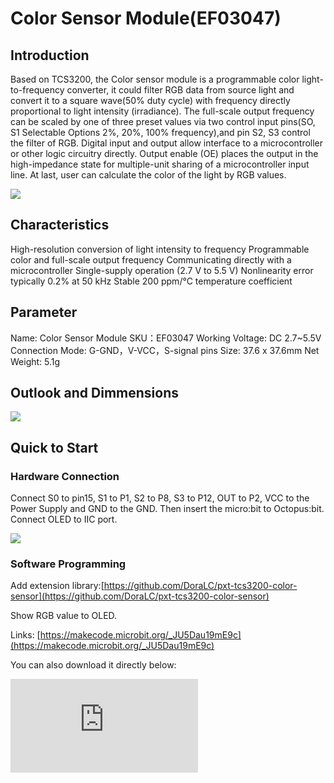 # Color Sensor Module(EF03047)

## Introduction


Based on TCS3200, the Color sensor module is a programmable color light-to-frequency converter, it could filter RGB data from source light and convert it to a square wave(50% duty cycle) with frequency directly proportional to light intensity (irradiance). The full-scale output frequency can be scaled by one of three preset values via two control input pins(SO, S1 Selectable Options 2%, 20%, 100% frequency),and pin S2, S3 control the filter of RGB. Digital input and output allow interface to a microcontroller or other logic circuitry directly. Output enable (OE) places the output in the high-impedance state for multiple-unit sharing of a microcontroller input line. At last, user can calculate the color of the light by RGB values.

![](https://raw.githubusercontent.com/elecfreaks/learn-cn/master/microbitOctopus/sensor/images/03047_00.jpg)

## Characteristics

 High-resolution conversion of light intensity to frequency
 Programmable color and full-scale output frequency
 Communicating directly with a microcontroller
 Single-supply operation (2.7 V to 5.5 V)
 Nonlinearity error typically 0.2% at 50 kHz
 Stable 200 ppm/°C temperature coefficient

## Parameter

 Name: Color Sensor Module
 SKU：EF03047
 Working Voltage: DC 2.7~5.5V
 Connection Mode: G-GND，V-VCC，S-signal pins
 Size: 37.6 x 37.6mm
 Net Weight: 5.1g

## Outlook and Dimmensions


![](https://raw.githubusercontent.com/elecfreaks/learn-cn/master/microbitOctopus/sensor/images/03047_01.png)

## Quick to Start

### Hardware Connection

Connect S0 to pin15,  S1 to P1,  S2 to P8,  S3 to P12,  OUT to P2,  VCC to the Power Supply and GND to the GND.  Then insert the micro:bit to Octopus:bit.
Connect OLED to IIC port.

![](https://raw.githubusercontent.com/elecfreaks/learn-cn/master/microbitOctopus/sensor/images/03047_02.png)

### Software Programming

Add extension library:[https://github.com/DoraLC/pxt-tcs3200-color-sensor](https://github.com/DoraLC/pxt-tcs3200-color-sensor)

Show RGB value to OLED.

Links: [https://makecode.microbit.org/_JU5Dau19mE9c](https://makecode.microbit.org/_JU5Dau19mE9c)

You can also download it directly below:


<div
    style={{
        position: 'relative',
        paddingBottom: '60%',
        overflow: 'hidden',
    }}
>
    <iframe
        src="https://makecode.microbit.org/_DdAU5d4kMJDh"
        frameborder="0"
        sandbox="allow-popups allow-forms allow-scripts allow-same-origin"
        style={{
            position: 'absolute',
            width: '100%',
            height: '100%',
        }}
    />
</div>

### Result

The value of the current red, blue and green is displaying on the OLED screen.

## FAQ

Avoid the interference of outside light,testing the better in a confined space
No special requirements for light, but try to focus on a single
The first use or restart or change light and so on, please adjust the WB(White Balance)
